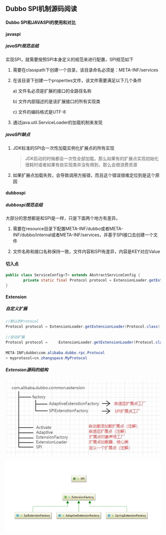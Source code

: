 ## Dubbo SPI机制源码阅读



#### Dubbo SPI和JAVASPI的使用和对比

#### javaspi

##### javaSPI规范总结

实现SPI，就需要按照SPI本身定义的规范来进行配置，SPI规范如下

1. 需要在classpath下创建一个目录，该目录命名必须是：META-INF/services

2. 在该目录下创建一个properties文件，该文件需要满足以下几个条件

   a)  文件名必须是扩展的接口的全路径名称

   b)  文件内部描述的是该扩展接口的所有实现类

   c)  文件的编码格式是UTF-8

3. 通过java.util.ServiceLoader的加载机制来发现

##### javaSPI缺点

1. JDK标准的SPI会一次性加载实例化扩展点的所有实现

   > JDK启动的时候都会一次性全部加载。那么如果有的扩展点实现初始化很耗时或者如果有些实现类并没有用到，那么会很浪费资源

2. 如果扩展点加载失败，会导致调用方报错，而且这个错误很难定位到是这个原因



#### dubbospi

##### dubbospi规范总结

大部分的思想都是和SPI是一样，只是下面两个地方有差异。

1. 需要在resource目录下配置META-INF/dubbo或者META-INF/dubbo/internal或者META-INF/services，并基于SPI接口去创建一个文件

2. 文件名称和接口名称保持一致，文件内容和SPI有差异，内容是KEY对应Value



#### 切入点

```java
public class ServiceConfig<T> extends AbstractServiceConfig {
        private static final Protocol protocol = ExtensionLoader.getExtensionLoader(Protocol.class).getAdaptiveExtension();
}
```

#### Extension

##### 自定义扩展

```java
//默认的Protocol  
Protocol protocol = ExtensionLoader.getExtensionLoader(Protocol.class).getDefaultExtension();
 
//自动扩展
Protocol protocol =  	ExtensionLoader.getExtensionLoader(Protocol.class).getExtension("myprotocol");

META-INF\dubbo\com.alibaba.dubbo.rpc.Protocol
> myprotocol=cn.zhangspace.MyProtocol


```





##### Extension源码的结构

![](image/001.jpg)

![](image/003.png)

